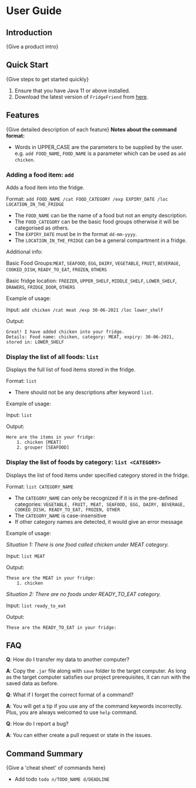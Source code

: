 # User Guide

## Introduction

{Give a product intro}

## Quick Start

{Give steps to get started quickly}

1. Ensure that you have Java 11 or above installed.
1. Download the latest version of `FridgeFriend` from [here](update_link_here_after_release).

## Features 


{Give detailed description of each feature}
**Notes about the command format:**

* Words in UPPER_CASE are the parameters to be supplied by the user.\
  e.g. `add FOOD_NAME`, `FOOD_NAME` is a parameter which can be used as `add chicken`.
  
### Adding a food item: `add`
Adds a food item into the fridge.

Format: `add FOOD_NAME /cat FOOD_CATEGORY /exp EXPIRY_DATE /loc LOCATION_IN_THE_FRIDGE`

* The `FOOD_NAME` can be the name of a food but not an empty description. 
* The `FOOD_CATEGORY` can be the basic food groups otherwise it will be categorised as others.
* The `EXPIRY_DATE` must be in the format `dd-mm-yyyy`.
* The `LOCATION_IN_THE_FRIDGE` can be a general compartment in a fridge.

Additional info:

Basic Food Groups:`MEAT`, `SEAFOOD`, `EGG`, `DAIRY`, `VEGETABLE`, `FRUIT`, 
  `BEVERAGE`, `COOKED_DISH`, `READY_TO_EAT`, `FROZEN`, `OTHERS`
 
Basic fridge location: `FREEZER`, `UPPER_SHELF`, `MIDDLE_SHELF`, `LOWER_SHELF`, 
  `DRAWERS`, `FRIDGE_DOOR`, `OTHERS`

Example of usage: 

Input: `add chicken /cat meat /exp 30-06-2021 /loc lower_shelf`

Output: 
```
Great! I have added chicken into your fridge.
Details: Food name: chicken, category: MEAT, expiry: 30-06-2021, stored in: LOWER_SHELF
```

### Display the list of all foods: `list`
Displays the full list of food items stored in the fridge.

Format: `list`

* There should not be any descriptions after keyword `list`.  

Example of usage: 

Input: `list`

Output: 
```
Here are the items in your fridge:
  	1. chicken [MEAT]
   	2. grouper [SEAFOOD]
```

### Display the list of foods by category: `list <CATEGORY>`
Displays the list of food items under specified category stored in the fridge.

Format: `list CATEGORY_NAME`

* The `CATEGORY_NAME` can only be recognized if it is in the pre-defined categories:
`VEGETABLE, FRUIT, MEAT, SEAFOOD, EGG, DAIRY, BEVERAGE, COOKED_DISH, READY_TO_EAT, FROZEN, OTHER`
* The `CATEGORY_NAME` is case-insensitive
* If other category names are detected, it would give an error message

Example of usage: 

*Situation 1: There is one food called chicken under MEAT category.*

Input: `list MEAT`

Output: 
```
These are the MEAT in your fridge:
	1. chicken
```
*Situation 2: There are no foods under READY_TO_EAT category.*

Input: `list ready_to_eat`

Output: 
```
These are the READY_TO_EAT in your fridge:
```

## FAQ

**Q**: How do I transfer my data to another computer? 

**A**: Copy the `.jar` file along with `save` folder to the target computer.
As long as the target computer satisfies our project prerequisites, it can run with the saved data as before.

**Q**: What if I forget the correct format of a command?

**A**: You will get a tip if you use any of the command keywords incorrectly. 
Plus, you are always welcomed to use `help` command.

**Q**: How do I report a bug?

**A**: You can either create a pull request or state in the issues.

## Command Summary

{Give a 'cheat sheet' of commands here}

* Add todo `todo n/TODO_NAME d/DEADLINE`
